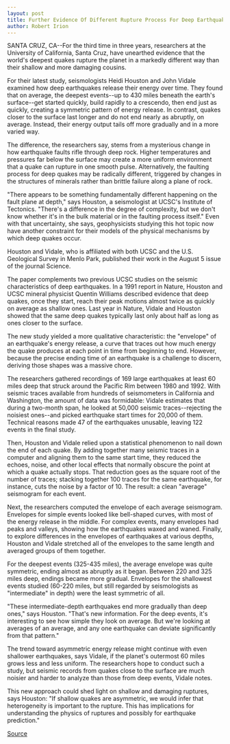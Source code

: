 ```yaml
---
layout: post
title: Further Evidence Of Different Rupture Process For Deep Earthquakes
author: Robert Irion
---
```


SANTA CRUZ, CA--For the third time in three years, researchers at  the University of California, Santa Cruz, have unearthed evidence  that the world's deepest quakes rupture the planet in a markedly  different way than their shallow and more damaging cousins.

For their latest study, seismologists Heidi Houston and John  Vidale examined how deep earthquakes release their energy over  time. They found that on average, the deepest events--up to 430  miles beneath the earth's surface--get started quickly, build rapidly  to a crescendo, then end just as quickly, creating a symmetric  pattern of energy release. In contrast, quakes closer to the surface  last longer and do not end nearly as abruptly, on average. Instead,  their energy output tails off more gradually and in a more varied  way.

The difference, the researchers say, stems from a mysterious  change in how earthquake faults rifle through deep rock. Higher  temperatures and pressures far below the surface may create a more  uniform environment that a quake can rupture in one smooth pulse.  Alternatively, the faulting process for deep quakes may be radically  different, triggered by changes in the structures of minerals rather  than brittle failure along a plane of rock.

"There appears to be something fundamentally different  happening on the fault plane at depth," says Houston, a seismologist  at UCSC's Institute of Tectonics. "There's a difference in the degree  of complexity, but we don't know whether it's in the bulk material or  in the faulting process itself." Even with that uncertainty, she says,  geophysicists studying this hot topic now have another constraint  for their models of the physical mechanisms by which deep quakes  occur.

Houston and Vidale, who is affiliated with both UCSC and the  U.S. Geological Survey in Menlo Park, published their work in the  August 5 issue of the journal Science.

The paper complements two previous UCSC studies on the  seismic characteristics of deep earthquakes. In a 1991 report in  Nature, Houston and UCSC mineral physicist Quentin Williams  described evidence that deep quakes, once they start, reach their  peak motions almost twice as quickly on average as shallow ones.  Last year in Nature, Vidale and Houston showed that the same deep  quakes typically last only about half as long as ones closer to the  surface.

The new study yielded a more qualitative characteristic: the  "envelope" of an earthquake's energy release, a curve that traces out  how much energy the quake produces at each point in time from  beginning to end. However, because the precise ending time of an  earthquake is a challenge to discern, deriving those shapes was a  massive chore.

The researchers gathered recordings of 169 large earthquakes  at least 60 miles deep that struck around the Pacific Rim between  1980 and 1992. With seismic traces available from hundreds of  seismometers in California and Washington, the amount of data was  formidable: Vidale estimates that during a two-month span, he  looked at 50,000 seismic traces--rejecting the noisiest ones--and  picked earthquake start times for 20,000 of them. Technical reasons  made 47 of the earthquakes unusable, leaving 122 events in the final  study.

Then, Houston and Vidale relied upon a statistical phenomenon  to nail down the end of each quake. By adding together many seismic  traces in a computer and aligning them to the same start time, they  reduced the echoes, noise, and other local effects that normally  obscure the point at which a quake actually stops. That reduction  goes as the square root of the number of traces; stacking together  100 traces for the same earthquake, for instance, cuts the noise by a  factor of 10. The result: a clean "average" seismogram for each  event.

Next, the researchers computed the envelope of each average  seismogram. Envelopes for simple events looked like bell-shaped  curves, with most of the energy release in the middle. For complex  events, many envelopes had peaks and valleys, showing how the  earthquakes waxed and waned. Finally, to explore differences in the  envelopes of earthquakes at various depths, Houston and Vidale  stretched all of the envelopes to the same length and averaged  groups of them together.

For the deepest events (325-435 miles), the average envelope  was quite symmetric, ending almost as abruptly as it began.  Between 220 and 325 miles deep, endings became more gradual.  Envelopes for the shallowest events studied (60-220 miles, but still  regarded by seismologists as "intermediate" in depth) were the least  symmetric of all.

"These intermediate-depth earthquakes end more gradually  than deep ones," says Houston. "That's new information. For the deep  events, it's interesting to see how simple they look on average. But  we're looking at averages of an average, and any one earthquake can  deviate significantly from that pattern."

The trend toward asymmetric energy release might continue  with even shallower earthquakes, says Vidale, if the planet's  outermost 60 miles grows less and less uniform. The researchers  hope to conduct such a study, but seismic records from quakes close  to the surface are much noisier and harder to analyze than those  from deep events, Vidale notes.

This new approach could shed light on shallow and damaging  ruptures, says Houston: "If shallow quakes are asymmetric, we  would infer that heterogeneity is important to the rupture. This has  implications for understanding the physics of ruptures and possibly  for earthquake prediction."

[Source](http://www1.ucsc.edu/news_events/press_releases/archive/94-95/08-94/080494-Different_rupture_p.html "Permalink to 080494-Different_rupture_p")
